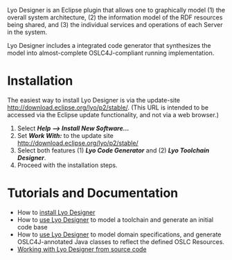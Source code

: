 Lyo Designer is an Eclipse plugin that allows one to graphically model (1) the overall system architecture, (2) the information model of the RDF resources being shared, and (3) the individual services and operations of each Server in the system. 

Lyo Designer includes a integrated code generator that synthesizes the model into almost-complete OSLC4J-compliant running implementation.

# Installation
The easiest way to install Lyo Designer is via the update-site
<http://download.eclipse.org/lyo/p2/stable/>. (This URL is intended to
be accessed via the Eclipse update functionality, and not via a web
browser.)

1.  Select ***Help \--\> Install New Software\...***
2.  Set ***Work With:*** to the update site
    <http://download.eclipse.org/lyo/p2/stable/>
3.  Select both features (1) ***Lyo Code Generator*** and (2) ***Lyo
    Toolchain Designer***.
4.  Proceed with the installation steps.


# Tutorials and Documentation

* How to [install Lyo Designer](wiki/Installing-Lyo-Designer)
* How to [use Lyo Designer](wiki/User-Manual-for-Toolchain-Modelling) to model a toolchain and generate an initial code base
* How to [use Lyo Designer](wiki/User-Manual-for-Domain-Specification-Modelling) to model domain specifications, and generate OSLC4J-annotated Java classes to reflect the defined OSLC Resources. 
* [Working with Lyo Designer from source code](wiki/Working-from-Source-Code)
